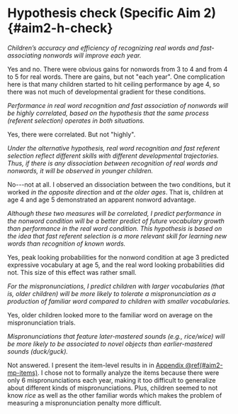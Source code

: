 
Hypothesis check (Specific Aim 2) {#aim2-h-check}
========================================================================

*Children’s accuracy and efficiency of recognizing real words and
fast-associating nonwords will improve each year.*

Yes and no. There were obvious gains for nonwords from 3 to 4 and from 4
to 5 for real words. There are gains, but not "each year". One
complication here is that many children started to hit ceiling
performance by age 4, so there was not much of developmental gradient
for these conditions.

*Performance in real word recognition and fast association of 
nonwords will be highly correlated, based on the hypothesis that the
same process (referent selection) operates in both situations.*

Yes, there were correlated. But not "highly".

*Under the alternative hypothesis, real word recognition and fast
referent selection reflect different skills with different
developmental trajectories. Thus, if there is any dissociation
between recognition of real words and nonwords, it will be observed
in younger children.*
    
No---not at all. I observed an dissociation between the two conditions,
but it worked *in the opposite direction* and *at the older ages*. That
is, children at age 4 and age 5 demonstrated an apparent nonword
advantage.

*Although these two measures will be correlated, I predict
performance in the nonword condition will be a better predict of
future vocabulary growth than performance in the real word
condition. This hypothesis is based on the idea that fast referent
selection is a more relevant skill for learning new words than
recognition of known words.*

Yes, peak looking probabilities for the nonword condition at age 3 predicted
expressive vocabulary at age 5, and the real word looking probabilities did not.
This size of this effect was rather small.

*For the mispronunciations, I predict children with larger
vocabularies (that is, older children) will be more likely to
tolerate a mispronunciation as a production of familiar word
compared to children with smaller vocabularies.*

Yes, older children looked more to the familiar word on average on the mispronunciation trials.

*Mispronunciations that feature later-mastered sounds (e.g.,
*rice*/*wice*) will be more likely to be associated to novel objects
than earlier-mastered sounds (*duck*/*guck*).*

Not answered. I present the item-level results in in [Appendix
\@ref(#aim2-mp-items)](#aim2-mp-items). I chose not to formally analyze
the items because there were only 6 mispronunciations each year, making
it too difficult to generalize about different kinds of
mispronunciations. Plus, children seemed to not know *rice* as well as
the other familiar words which makes the problem of measuring a
mispronunciation penalty more difficult.

